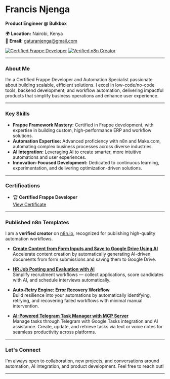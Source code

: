 # Francis Njenga

**Product Engineer @ Bulkbox**

🌍 **Location:** Nairobi, Kenya  
📧 **Email:** [gaturanjenga@gmail.com](mailto:gaturanjenga@gmail.com)

[![Certified Frappe Developer](https://img.shields.io/badge/Certified-Frappe%20Developer-brightgreen?style=flat-square)](https://school.frappe.io/api/method/frappe.utils.print_format.download_pdf?doctype=LMS+Certificate&name=2uh6gdg04t&format=FS%20Certificate)
[![Verified n8n Creator](https://img.shields.io/badge/Verified-n8n%20Creator-blueviolet?style=flat-square)](https://n8n.io/creators/gatura/)

---

### About Me
I’m a Certified Frappe Developer and Automation Specialist passionate about building scalable, efficient solutions. I excel in low-code/no-code tools, backend development, and workflow automation, delivering impactful products that simplify business operations and enhance user experience.

---

### Key Skills
- **Frappe Framework Mastery:** Certified in Frappe development, with expertise in building custom, high-performance ERP and workflow solutions.
- **Automation Expertise:** Advanced proficiency with n8n and Make.com, automating complex business processes across diverse industries.
- **AI Integration:** Leveraging AI to create smarter, more intuitive automations and user experiences.
- **Innovation-Focused Development:** Dedicated to continuous learning, experimentation, and delivering optimization-driven solutions.

---

### Certifications
- 🏆 **Certified Frappe Developer**  
  [View Certificate](https://school.frappe.io/api/method/frappe.utils.print_format.download_pdf?doctype=LMS+Certificate&name=2uh6gdg04t&format=FS%20Certificate)

---

### Published n8n Templates
I am a **verified creator** on [n8n.io](https://n8n.io/creators/gatura/), recognized for publishing high-quality automation workflows.

- **[Create Content from Form Inputs and Save to Google Drive Using AI](https://n8n.io/workflows/2525-create-content-from-form-inputs-and-save-it-to-google-drive-using-ai)**  
  Accelerate content creation by automatically generating AI-driven documents from form submissions and saving them to Google Drive.

- **[HR Job Posting and Evaluation with AI](https://n8n.io/workflows/2773-hr-job-posting-and-evaluation-with-ai/)**  
  Simplify recruitment workflows — collect applications, score candidates with AI, and schedule interviews automatically.

- **[Auto-Retry Engine: Error Recovery Workflow](https://n8n.io/workflows/3144-auto-retry-engine-error-recovery-workflow/)**  
  Build resilience into your automations by automatically identifying, retrying, and recovering failed workflows with minimal manual intervention.

- **[AI-Powered Telegram Task Manager with MCP Server](https://n8n.io/workflows/3656-ai-powered-telegram-task-manager-with-mcp-server/)**  
  Manage tasks through Telegram with Google Tasks integration and AI assistance. Create, update, and retrieve tasks via text or voice notes for seamless productivity across platforms.

---

### Let's Connect
I'm always open to collaboration, new projects, and conversations around automation, AI integration, and product development. Feel free to reach out!

---
